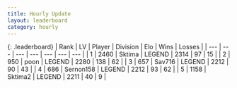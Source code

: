 ```yaml
---
title: Hourly Update
layout: leaderboard
category: hourly
---
```


{: .leaderboard}
| Rank | LV | Player | Division | Elo | Wins | Losses |
| --- | --- | --- | --- | --- | --- | --- |
| <span data-change="0">1</span> | 2460 | <span title="ID: 353063">Sktima</span> | LEGEND | <span data-change="0">2314</span> | <span data-change="0">97</span> | <span data-change="0">15</span> |
| <span data-change="0">2</span> | 950 | <span title="ID: 540690">poon</span> | LEGEND | <span data-change="0">2280</span> | <span data-change="0">138</span> | <span data-change="0">62</span> |
| <span data-change="4">3</span> | 657 | <span title="ID: 556277">Sav716</span> | LEGEND | <span data-change="4">2212</span> | <span data-change="1">90</span> | <span data-change="0">43</span> |
| <span data-change="-1">4</span> | 686 | <span title="ID: 556074">Sernon158</span> | LEGEND | <span data-change="0">2212</span> | <span data-change="0">93</span> | <span data-change="0">62</span> |
| <span data-change="-1">5</span> | 1158 | <span title="ID: 402846">Sktima2</span> | LEGEND | <span data-change="0">2211</span> | <span data-change="0">40</span> | <span data-change="0">9</span> |